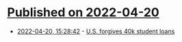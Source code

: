 # [Published on 2022-04-20](index.md)

* [2022-04-20, 15:28:42](https://news.ycombinator.com/item?id=31098347) - [U.S. forgives 40k student loans](https://www.reuters.com/world/us/us-forgives-40000-student-loans-provides-aid-millions-more-2022-04-19/)
